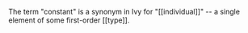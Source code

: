 The term "constant" is a synonym in Ivy for "[[individual]]" -- a single element of some first-order [[type]].